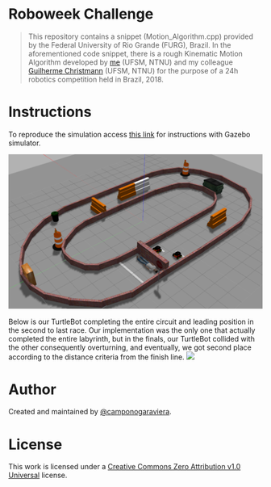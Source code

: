 # Roboweek Challenge

> This repository contains a snippet (Motion_Algorithm.cpp) provided by the Federal University of Rio Grande (FURG), Brazil. In the aforementioned code snippet, there is a rough Kinematic Motion Algorithm developed by [me](https://github.com/camponogaraviera) (UFSM, NTNU) and my colleague [Guilherme Christmann](https://github.com/guichristmann) (UFSM, NTNU) for the purpose of a 24h robotics competition held in Brazil, 2018.

# Instructions
To reproduce the simulation access [this link](https://drive.google.com/drive/folders/1rIWDC9wHPcT_eNRiRx-XcyBCDKqV4Xsh) for instructions with Gazebo simulator.

![](GazeboSimulator.png)

Below is our TurtleBot completing the entire circuit and leading position in the second to last race. Our implementation was the only one that actually completed the entire labyrinth, but in the finals, our TurtleBot collided with the other consequently overturning, and eventually, we got second place according to the distance criteria from the finish line.
![](competition.gif)

# Author

Created and maintained by [@camponogaraviera][1].

[1]: https://github.com/camponogaraviera

# License

This work is licensed under a [Creative Commons Zero Attribution v1.0 Universal](LICENSE) license.
